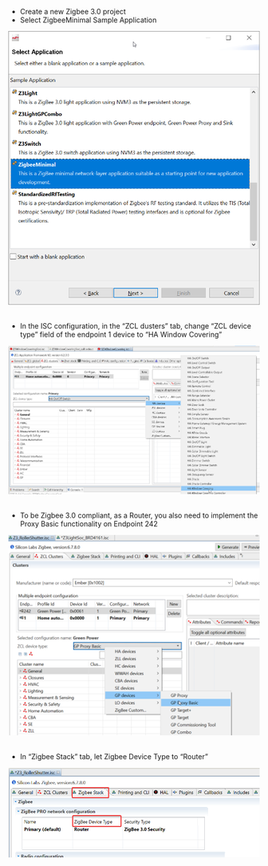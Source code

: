 
-	Create a new Zigbee 3.0 project
-	Select ZigbeeMinimal Sample Application

![](../images/ho1_0.png) 

-	In the ISC configuration, in the “ZCL dusters” tab, change “ZCL device type” field of the endpoint 1 device to “HA Window Covering” 

![](../images/ho1_1.png) 

-	To be Zigbee 3.0 compliant, as a Router, you also need to implement the Proxy Basic functionality on Endpoint 242

![](../images/ho1_2.png) 
 
-	In “Zigbee Stack” tab, let Zigbee Device Type to “Router”

![](../images/ho1_3.png) 

 

